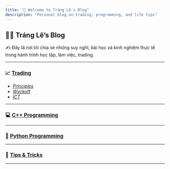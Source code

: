 ```yaml
---
title: "👋 Welcome to Tráng Lê's Blog"
description: "Personal blog on trading, programming, and life tips"
---
```


## 🧑‍💻 Tráng Lê’s Blog

✍️ Đây là nơi tôi chia sẻ những suy nghĩ, bài học và kinh nghiệm thực tế trong hành trình học tập, làm việc, trading.

---

### 📈 [Trading](/posts/trading/)

- [_Principles_](/posts/trading/principles/)
- [_Wyckoff_](/posts/trading/wyckoff/)
- [_ICT_](/posts/trading/ict/)

---

### 💻 [C++ Programming](/posts/cpp/)

---

### 🐍 [Python Programming](/posts/python/)

---

### 🧠 [Tips & Tricks](/posts/tips/)

---
